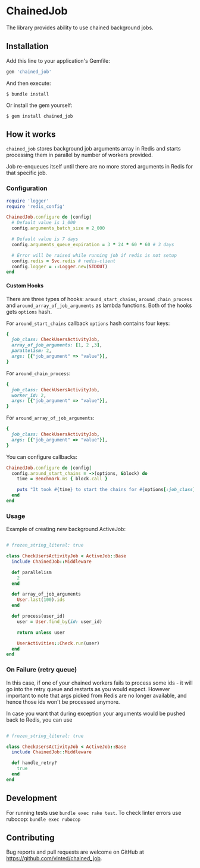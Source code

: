 # ChainedJob

The library provides ability to use chained background jobs.

## Installation

Add this line to your application's Gemfile:

```ruby
gem 'chained_job'
```

And then execute:

    $ bundle install

Or install the gem yourself:

    $ gem install chained_job


## How it works

`chained_job` stores background job arguments array in Redis and starts processing them in parallel by number of workers provided.

Job re-enqueues itself until there are no more stored arguments in Redis for that specific job.

### Configuration

```ruby
require 'logger'
require 'redis_config'

ChainedJob.configure do |config|
  # Default value is 1_000
  config.arguments_batch_size = 2_000

  # Default value is 7 days
  config.arguments_queue_expiration = 3 * 24 * 60 * 60 # 3 days

  # Error will be raised while running job if redis is not setup
  config.redis = Svc.redis # redis-client
  config.logger = ::Logger.new(STDOUT)
end
```

#### Custom Hooks

There are three types of hooks: `around_start_chains`, `around_chain_process` and `around_array_of_job_arguments` as lambda functions. Both of the hooks gets `options` hash.

For `around_start_chains` callback `options` hash contains four keys:

```ruby
{
  job_class: CheckUsersActivityJob,
  array_of_job_arguments: [1, 2 ,3],
  parallelism: 2,
  args: [{"job_argument" => "value"}],
}
```

For `around_chain_process`:
```ruby
{
  job_class: CheckUsersActivityJob,
  worker_id: 2,
  args: [{"job_argument" => "value"}],
}
```

For `around_array_of_job_arguments`:
```ruby
{
  job_class: CheckUsersActivityJob,
  args: [{"job_argument" => "value"}],
}
```

You can configure callbacks:

```ruby
ChainedJob.configure do |config|
  config.around_start_chains = ->(options, &block) do
    time = Benchmark.ms { block.call }

    puts "It took #{time} to start the chains for #{options[:job_class]} job"
  end
end
```

### Usage

Example of creating new background ActiveJob:

```ruby

# frozen_string_literal: true

class CheckUsersActivityJob < ActiveJob::Base
  include ChainedJob::Middleware

  def parallelism
    2
  end

  def array_of_job_arguments
    User.last(100).ids
  end

  def process(user_id)
    user = User.find_by(id: user_id)

    return unless user

    UserActivities::Check.run(user)
  end
end
```

### On Failure (retry queue)
In this case, if one of your chained workers fails to process some ids - it will go into the retry queue and restarts as you would expect. However important to note that args picked from Redis are no longer available, and hence those ids won't be processed anymore.

In case you want that during exception your arguments would be pushed back to Redis, you can use

```ruby

# frozen_string_literal: true

class CheckUsersActivityJob < ActiveJob::Base
  include ChainedJob::Middleware

  def handle_retry?
    true
  end
end
```

## Development

For running tests use `bundle exec rake test`.
To check linter errors use rubocop: `bundle exec rubocop`

## Contributing

Bug reports and pull requests are welcome on GitHub at https://github.com/vinted/chained_job.
